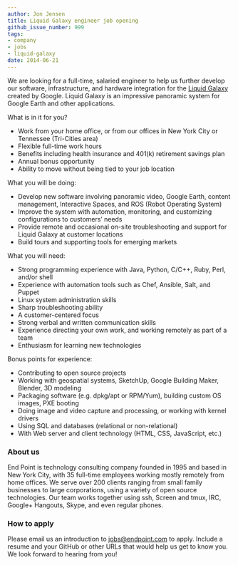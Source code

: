 ```yaml
---
author: Jon Jensen
title: Liquid Galaxy engineer job opening
github_issue_number: 999
tags:
- company
- jobs
- liquid-galaxy
date: 2014-06-21
---
```


We are looking for a full-time, salaried engineer to help us further develop our software, infrastructure, and hardware integration for the [Liquid Galaxy](https://liquidgalaxy.endpoint.com/) created by Google. Liquid Galaxy is an impressive panoramic system for Google Earth and other applications.

What is in it for you?

- Work from your home office, or from our offices in New York City or Tennessee (Tri-Cities area)
- Flexible full-time work hours
- Benefits including health insurance and 401(k) retirement savings plan
- Annual bonus opportunity
- Ability to move without being tied to your job location

What you will be doing:

- Develop new software involving panoramic video, Google Earth, content management, Interactive Spaces, and ROS (Robot Operating System)
- Improve the system with automation, monitoring, and customizing configurations to customers’ needs
- Provide remote and occasional on-site troubleshooting and support for Liquid Galaxy at customer locations
- Build tours and supporting tools for emerging markets

What you will need:

- Strong programming experience with Java, Python, C/C++, Ruby, Perl, and/or shell
- Experience with automation tools such as Chef, Ansible, Salt, and Puppet
- Linux system administration skills
- Sharp troubleshooting ability
- A customer-centered focus
- Strong verbal and written communication skills
- Experience directing your own work, and working remotely as part of a team
- Enthusiasm for learning new technologies

Bonus points for experience:

- Contributing to open source projects
- Working with geospatial systems, SketchUp, Google Building Maker, Blender, 3D modeling
- Packaging software (e.g. dpkg/apt or RPM/Yum), building custom OS images, PXE booting
- Doing image and video capture and processing, or working with kernel drivers
- Using SQL and databases (relational or non-relational)
- With Web server and client technology (HTML, CSS, JavaScript, etc.)

### About us

End Point is technology consulting company founded in 1995 and based in New York City, with 35 full-time employees working mostly remotely from home offices. We serve over 200 clients ranging from small family businesses to large corporations, using a variety of open source technologies. Our team works together using ssh, Screen and tmux, IRC, Google+ Hangouts, Skype, and even regular phones.

### How to apply

Please email us an introduction to [jobs@endpoint.com](mailto:jobs@endpoint.com) to apply. Include a resume and your GitHub or other URLs that would help us get to know you. We look forward to hearing from you!

